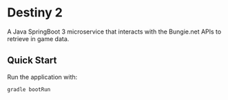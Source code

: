 # Destiny 2

A Java SpringBoot 3 microservice that interacts with the Bungie.net APIs to retrieve in game data.

## Quick Start

Run the application with:

```bash
gradle bootRun
```

